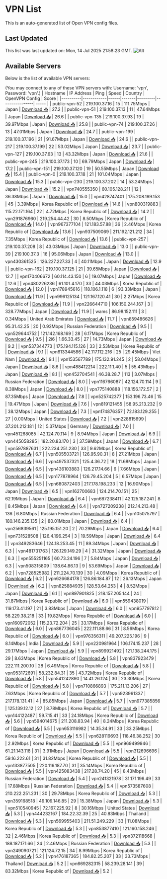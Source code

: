 # VPN List

This is an auto-generated list of Open VPN config files.

## Last Updated

This list was last updated on: Mon, 14 Jul 2025 21:58:23 GMT.
![Alt](https://repobeats.axiom.co/api/embed/186b98318ef1479477931607c1ad7d823f12451f.svg "Repobeats analytics image")

## Available Servers

Below is the list of available VPN servers:

(You may connect to any of these VPN servers with: Username: 'vpn', Password: 'vpn'.)
| Hostname | IP Address | Ping | Speed | Country | OpenVPN Config | Score |
|----------|------------|------|-------|---------|----------------| ----- |
| public-vpn-52 | 219.100.37.16 | 15 | 111.75Mbps | Japan | [Download 📥](./configs/server_0_JP.ovpn) | 27.2 |
| public-vpn-51 | 219.100.37.13 | 11 | 47.64Mbps | Japan | [Download 📥](./configs/server_1_JP.ovpn) | 26.6 |
| public-vpn-135 | 219.100.37.93 | 19 | 39.97Mbps | Japan | [Download 📥](./configs/server_2_JP.ovpn) | 25.8 |
| public-vpn-74 | 219.100.37.26 | 13 | 47.01Mbps | Japan | [Download 📥](./configs/server_3_JP.ovpn) | 24.7 |
| public-vpn-199 | 219.100.37.196 | 21 | 91.67Mbps | Japan | [Download 📥](./configs/server_4_JP.ovpn) | 24.6 |
| public-vpn-217 | 219.100.37.199 | 22 | 53.02Mbps | Japan | [Download 📥](./configs/server_5_JP.ovpn) | 23.7 |
| public-vpn-127 | 219.100.37.63 | 13 | 43.32Mbps | Japan | [Download 📥](./configs/server_6_JP.ovpn) | 21.6 |
| public-vpn-245 | 219.100.37.173 | 10 | 69.79Mbps | Japan | [Download 📥](./configs/server_7_JP.ovpn) | 17.2 |
| public-vpn-151 | 219.100.37.120 | 19 | 50.55Mbps | Japan | [Download 📥](./configs/server_8_JP.ovpn) | 15.4 |
| public-vpn-0 | 219.100.37.18 | 21 | 101.04Mbps | Japan | [Download 📥](./configs/server_9_JP.ovpn) | 15.3 |
| public-vpn-230 | 219.100.37.202 | 14 | 53.24Mbps | Japan | [Download 📥](./configs/server_10_JP.ovpn) | 15.2 |
| vpn740555350 | 60.105.128.211 | 12 | 36.38Mbps | Japan | [Download 📥](./configs/server_11_JP.ovpn) | 15.0 |
| vpn428747401 | 175.208.199.153 | 45 | 3.39Mbps | Korea Republic of | [Download 📥](./configs/server_12_KR.ovpn) | 14.6 |
| vpn800319883 | 115.22.171.164 | 22 | 4.72Mbps | Korea Republic of | [Download 📥](./configs/server_13_KR.ovpn) | 14.2 |
| vpn291876960 | 219.254.44.42 | 30 | 8.50Mbps | Korea Republic of | [Download 📥](./configs/server_14_KR.ovpn) | 14.0 |
| vpn967377104 | 121.183.57.88 | 36 | 2.46Mbps | Korea Republic of | [Download 📥](./configs/server_15_KR.ovpn) | 13.6 |
| vpn937509069 | 211.192.121.212 | 34 | 7.35Mbps | Korea Republic of | [Download 📥](./configs/server_16_KR.ovpn) | 13.6 |
| public-vpn-257 | 219.100.37.208 | 8 | 43.03Mbps | Japan | [Download 📥](./configs/server_17_JP.ovpn) | 13.0 |
| public-vpn-39 | 219.100.37.3 | 16 | 95.06Mbps | Japan | [Download 📥](./configs/server_18_JP.ovpn) | 13.0 |
| vpn430361525 | 126.227.227.33 | 4 | 40.11Mbps | Japan | [Download 📥](./configs/server_19_JP.ovpn) | 12.9 |
| public-vpn-162 | 219.100.37.125 | 21 | 39.65Mbps | Japan | [Download 📥](./configs/server_20_JP.ovpn) | 12.7 |
| vpn170406672 | 60.114.43.150 | 6 | 19.07Mbps | Japan | [Download 📥](./configs/server_21_JP.ovpn) | 12.6 |
| vpn480226236 | 61.101.4.170 | 33 | 44.03Mbps | Korea Republic of | [Download 📥](./configs/server_22_KR.ovpn) | 12.0 |
| vpn178945616 | 118.106.1.118 | 6 | 93.33Mbps | Japan | [Download 📥](./configs/server_23_JP.ovpn) | 11.9 |
| vpn996125134 | 121.167.120.41 | 30 | 2.27Mbps | Korea Republic of | [Download 📥](./configs/server_24_KR.ovpn) | 11.9 |
| vpn226644710 | 106.150.244.167 | 3 | 328.77Mbps | Japan | [Download 📥](./configs/server_25_JP.ovpn) | 11.9 |
| wams | 86.98.152.111 | 3 | 0.34Mbps | United Arab Emirates | [Download 📥](./configs/server_26_AE.ovpn) | 11.7 |
| vpn859486626 | 95.31.42.25 | 20 | 0.92Mbps | Russian Federation | [Download 📥](./configs/server_27_RU.ovpn) | 9.5 |
| vpn529644752 | 121.142.168.169 | 28 | 6.17Mbps | Korea Republic of | [Download 📥](./configs/server_28_KR.ovpn) | 9.5 |
| 2i6 | 1.66.33.45 | 27 | 14.73Mbps | Japan | [Download 📥](./configs/server_29_JP.ovpn) | 9.2 |
| vpn537344773 | 175.194.115.126 | 33 | 2.53Mbps | Korea Republic of | [Download 📥](./configs/server_30_KR.ovpn) | 9.1 |
| vpn613344586 | 42.117.112.216 | 25 | 29.45Mbps | Viet Nam | [Download 📥](./configs/server_31_VN.ovpn) | 9.1 |
| vpn153567789 | 175.132.91.245 | 2 | 58.04Mbps | Japan | [Download 📥](./configs/server_32_JP.ovpn) | 8.6 |
| vpn488412214 | 222.11.1.40 | 5 | 55.43Mbps | Japan | [Download 📥](./configs/server_33_JP.ovpn) | 8.1 |
| vpn452704541 | 46.38.28.7 | 113 | 3.07Mbps | Russian Federation | [Download 📥](./configs/server_34_RU.ovpn) | 8.0 |
| vpn116766087 | 42.124.70.114 | 9 | 8.38Mbps | Japan | [Download 📥](./configs/server_35_JP.ovpn) | 8.0 |
| vpn775140888 | 118.156.172.57 | 2 | 87.35Mbps | Japan | [Download 📥](./configs/server_36_JP.ovpn) | 7.8 |
| vpn525742377 | 153.196.73.46 | 15 | 19.47Mbps | Japan | [Download 📥](./configs/server_37_JP.ovpn) | 7.6 |
| vpn819121455 | 58.95.213.232 | 9 | 38.12Mbps | Japan | [Download 📥](./configs/server_38_JP.ovpn) | 7.3 |
| vpn174876357 | 72.183.129.255 | 27 | 0.00Mbps | United States | [Download 📥](./configs/server_39_US.ovpn) | 7.2 |
| vpn228815699 | 37.201.212.181 | 12 | 5.37Mbps | Germany | [Download 📥](./configs/server_40_DE.ovpn) | 7.0 |
| vpn451268085 | 42.124.70.114 | 9 | 8.94Mbps | Japan | [Download 📥](./configs/server_41_JP.ovpn) | 6.9 |
| vpn445058285 | 182.20.83.170 | 3 | 37.59Mbps | Japan | [Download 📥](./configs/server_42_JP.ovpn) | 6.7 |
| vpn597887631 | 222.234.251.230 | 33 | 9.62Mbps | Korea Republic of | [Download 📥](./configs/server_43_KR.ovpn) | 6.7 |
| vpn505503721 | 126.95.90.31 | 8 | 27.21Mbps | Japan | [Download 📥](./configs/server_44_JP.ovpn) | 6.6 |
| vpn497537321 | 125.4.36.72 | 18 | 11.68Mbps | Japan | [Download 📥](./configs/server_45_JP.ovpn) | 6.5 |
| vpn436103883 | 126.217.14.66 | 6 | 7.66Mbps | Japan | [Download 📥](./configs/server_46_JP.ovpn) | 6.5 |
| vpn177878964 | 126.79.45.204 | 5 | 6.57Mbps | Japan | [Download 📥](./configs/server_47_JP.ovpn) | 6.5 |
| vpn680872403 | 217.178.198.233 | 12 | 16.90Mbps | Japan | [Download 📥](./configs/server_48_JP.ovpn) | 6.5 |
| vpn162700683 | 124.214.70.151 | 25 | 62.19Mbps | Japan | [Download 📥](./configs/server_49_JP.ovpn) | 6.4 |
| vpn687238411 | 42.125.187.241 | 8 | 8.45Mbps | Japan | [Download 📥](./configs/server_50_JP.ovpn) | 6.4 |
| vpn727209238 | 212.14.213.48 | 136 | 6.80Mbps | Russian Federation | [Download 📥](./configs/server_51_RU.ovpn) | 6.4 |
| vpn105075797 | 180.146.235.135 | 2 | 80.01Mbps | Japan | [Download 📥](./configs/server_52_JP.ovpn) | 6.4 |
| vpn256839561 | 125.195.151.20 | 2 | 70.29Mbps | Japan | [Download 📥](./configs/server_53_JP.ovpn) | 6.4 |
| vpn731528508 | 126.4.196.254 | 3 | 19.59Mbps | Japan | [Download 📥](./configs/server_54_JP.ovpn) | 6.4 |
| vpn349283646 | 124.18.253.45 | 11 | 89.34Mbps | Japan | [Download 📥](./configs/server_55_JP.ovpn) | 6.3 |
| vpn481731763 | 126.129.149.29 | 4 | 31.32Mbps | Japan | [Download 📥](./configs/server_56_JP.ovpn) | 6.3 |
| vpn555251165 | 60.73.24.196 | 7 | 5.84Mbps | Japan | [Download 📥](./configs/server_57_JP.ovpn) | 6.3 |
| vpn508315809 | 138.64.86.13 | 9 | 53.69Mbps | Japan | [Download 📥](./configs/server_58_JP.ovpn) | 6.2 |
| vpn728525982 | 211.224.70.139 | 30 | 4.09Mbps | Korea Republic of | [Download 📥](./configs/server_59_KR.ovpn) | 6.2 |
| vpn626684178 | 126.86.184.87 | 12 | 26.13Mbps | Japan | [Download 📥](./configs/server_60_JP.ovpn) | 6.2 |
| vpn825884935 | 128.53.64.253 | 4 | 8.52Mbps | Japan | [Download 📥](./configs/server_61_JP.ovpn) | 6.1 |
| vpn897901825 | 218.157.205.144 | 24 | 31.87Mbps | Korea Republic of | [Download 📥](./configs/server_62_KR.ovpn) | 6.0 |
| vpn559438019 | 119.173.41.197 | 21 | 3.83Mbps | Japan | [Download 📥](./configs/server_63_JP.ovpn) | 6.0 |
| vpn957797812 | 58.229.38.218 | 33 | 19.82Mbps | Korea Republic of | [Download 📥](./configs/server_64_KR.ovpn) | 6.0 |
| vpn160972052 | 115.23.72.204 | 25 | 33.17Mbps | Korea Republic of | [Download 📥](./configs/server_65_KR.ovpn) | 6.0 |
| vpn867736045 | 222.111.88.66 | 31 | 8.56Mbps | Korea Republic of | [Download 📥](./configs/server_66_KR.ovpn) | 6.0 |
| vpn976356311 | 49.207.225.196 | 9 | 8.14Mbps | India | [Download 📥](./configs/server_67_IN.ovpn) | 5.9 |
| vpn220981964 | 106.174.15.237 | 28 | 29.17Mbps | Japan | [Download 📥](./configs/server_68_JP.ovpn) | 5.9 |
| vpn899921492 | 121.138.244.175 | 29 | 8.63Mbps | Korea Republic of | [Download 📥](./configs/server_69_KR.ovpn) | 5.8 |
| vpn837923479 | 222.111.200.10 | 28 | 6.49Mbps | Korea Republic of | [Download 📥](./configs/server_70_KR.ovpn) | 5.8 |
| vpn953172691 | 58.232.84.31 | 35 | 43.72Mbps | Korea Republic of | [Download 📥](./configs/server_71_KR.ovpn) | 5.8 |
| vpn541242890 | 14.41.26.124 | 30 | 23.30Mbps | Korea Republic of | [Download 📥](./configs/server_72_KR.ovpn) | 5.8 |
| vpn710866893 | 175.211.13.206 | 27 | 7.63Mbps | Korea Republic of | [Download 📥](./configs/server_73_KR.ovpn) | 5.7 |
| vpn923961337 | 217.178.131.41 | 4 | 85.85Mbps | Japan | [Download 📥](./configs/server_74_JP.ovpn) | 5.7 |
| vpn977385856 | 125.139.12.12 | 27 | 8.78Mbps | Korea Republic of | [Download 📥](./configs/server_75_KR.ovpn) | 5.7 |
| vpn144122487 | 59.7.15.41 | 33 | 24.18Mbps | Korea Republic of | [Download 📥](./configs/server_76_KR.ovpn) | 5.6 |
| vpn594014675 | 211.208.83.94 | 40 | 8.24Mbps | Korea Republic of | [Download 📥](./configs/server_77_KR.ovpn) | 5.5 |
| vpn653116982 | 14.35.34.91 | 33 | 33.25Mbps | Korea Republic of | [Download 📥](./configs/server_78_KR.ovpn) | 5.5 |
| vpn628119693 | 118.46.38.252 | 30 | 2.92Mbps | Korea Republic of | [Download 📥](./configs/server_79_KR.ovpn) | 5.5 |
| vpn969499946 | 61.21.143.118 | 31 | 3.91Mbps | Japan | [Download 📥](./configs/server_80_JP.ovpn) | 5.5 |
| vpn312696696 | 59.16.222.61 | 31 | 31.82Mbps | Korea Republic of | [Download 📥](./configs/server_81_KR.ovpn) | 5.5 |
| vpn133877505 | 220.116.187.70 | 31 | 35.14Mbps | Korea Republic of | [Download 📥](./configs/server_82_KR.ovpn) | 5.5 |
| vpn425083438 | 217.28.74.20 | 45 | 8.43Mbps | Russian Federation | [Download 📥](./configs/server_83_RU.ovpn) | 5.4 |
| vpn241321978 | 31.171.196.49 | 33 | 17.68Mbps | Russian Federation | [Download 📥](./configs/server_84_RU.ovpn) | 5.4 |
| vpn573587608 | 210.222.251.231 | 30 | 29.78Mbps | Korea Republic of | [Download 📥](./configs/server_85_KR.ovpn) | 5.3 |
| vpn359168518 | 49.109.146.85 | 29 | 15.38Mbps | Japan | [Download 📥](./configs/server_86_JP.ovpn) | 5.3 |
| vpn510540945 | 72.167.225.92 | 8 | 30.16Mbps | United States | [Download 📥](./configs/server_87_US.ovpn) | 5.3 |
| vpn444232167 | 184.22.32.39 | 25 | 40.83Mbps | Thailand | [Download 📥](./configs/server_88_TH.ovpn) | 5.3 |
| vpn569955403 | 211.51.249.229 | 33 | 11.08Mbps | Korea Republic of | [Download 📥](./configs/server_89_KR.ovpn) | 5.3 |
| vpn853877410 | 121.160.158.246 | 32 | 2.46Mbps | Korea Republic of | [Download 📥](./configs/server_90_KR.ovpn) | 5.3 |
| vpn372118668 | 188.187.171.66 | 24 | 2.46Mbps | Russian Federation | [Download 📥](./configs/server_91_RU.ovpn) | 5.3 |
| vpn249090721 | 121.124.72.15 | 34 | 8.99Mbps | Korea Republic of | [Download 📥](./configs/server_92_KR.ovpn) | 5.2 |
| vpn476187365 | 184.82.25.207 | 33 | 33.73Mbps | Thailand | [Download 📥](./configs/server_93_TH.ovpn) | 5.2 |
| vpn669282315 | 58.239.28.141 | 39 | 83.32Mbps | Korea Republic of | [Download 📥](./configs/server_94_KR.ovpn) | 5.2 |
